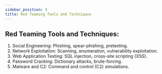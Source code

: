 ```yaml
---
sidebar_position: 4
title: Red Teaming Tools and Techniques
---
```


## Red Teaming Tools and Techniques:

1. Social Engineering: Phishing, spear-phishing, pretexting.
2. Network Exploitation: Scanning, enumeration, vulnerability exploitation.
3. Web Application Testing: SQL injection, cross-site scripting (XSS).
4. Password Cracking: Dictionary attacks, brute-forcing.
5. Malware and C2: Command and control (C2) simulations.
